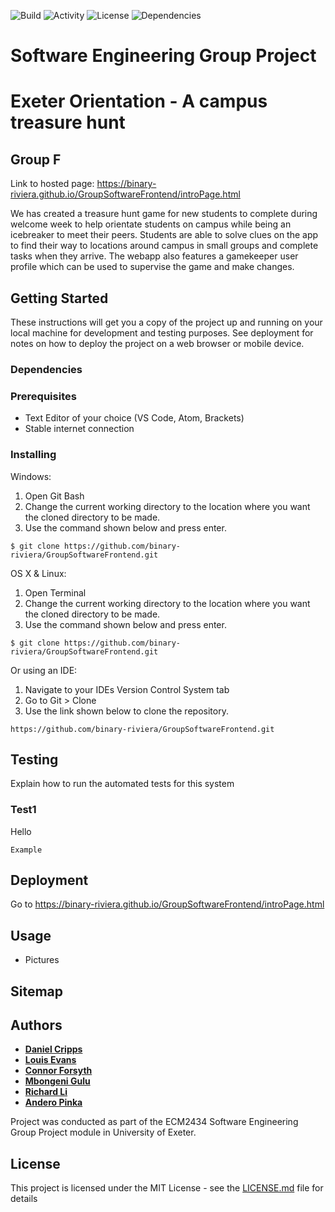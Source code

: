 ![Build](https://img.shields.io/appveyor/build/binary-riviera/GroupSoftwareFrontend?style=for-the-badge)
![Activity](https://img.shields.io/github/commit-activity/m/binary-riviera/GroupSoftwareFrontend?style=for-the-badge)
![License](https://img.shields.io/github/license/binary-riviera/GroupSoftwareFrontend?style=for-the-badge)
![Dependencies](https://img.shields.io/david/binary-riviera/GroupSoftwareFrontend?style=for-the-badge)

# Software Engineering Group Project 
# Exeter Orientation - A campus treasure hunt
## Group F

Link to hosted page: <https://binary-riviera.github.io/GroupSoftwareFrontend/introPage.html>

We has created a treasure hunt game for new students to complete during welcome 
week to help orientate students on campus while being an icebreaker to meet their peers. 
Students are able to solve clues on the app to find their way to locations around campus
in small groups and complete tasks when they arrive. The webapp also features a gamekeeper user 
profile which can be used to supervise the game and make changes.

## Getting Started

These instructions will get you a copy of the project up and running on your local machine for development and testing purposes. See deployment for notes on how to deploy the project on a web browser or mobile device.

### Dependencies


### Prerequisites

* Text Editor of your choice (VS Code, Atom, Brackets)
* Stable internet connection

### Installing

Windows:
1. Open Git Bash
2. Change the current working directory to the location where you want the cloned directory to be made.
3. Use the command shown below and press enter.
```
$ git clone https://github.com/binary-riviera/GroupSoftwareFrontend.git
```

OS X & Linux:
1. Open Terminal
2. Change the current working directory to the location where you want the cloned directory to be made.
3. Use the command shown below and press enter.

```
$ git clone https://github.com/binary-riviera/GroupSoftwareFrontend.git
```

Or using an IDE:
1. Navigate to your IDEs Version Control System tab
2. Go to Git > Clone
3. Use the link shown below to clone the repository.

```
https://github.com/binary-riviera/GroupSoftwareFrontend.git
```

## Testing

Explain how to run the automated tests for this system

### Test1

Hello

```
Example
```

## Deployment

Go to <https://binary-riviera.github.io/GroupSoftwareFrontend/introPage.html>

## Usage
* Pictures

## Sitemap

## Authors

* [**Daniel Cripps**](https://github.com/binary-riviera)
* [**Louis Evans**](https://github.com/LouisEvans)
* [**Connor Forsyth**](https://github.com/cFors4)
* [**Mbongeni Gulu**](https://github.com/Mgulu)
* [**Richard Li**](https://github.com/richardli29)
* [**Andero Pinka**](https://github.com/Andu3)

Project was conducted as part of the ECM2434 Software Engineering Group Project module in University of Exeter.

## License

This project is licensed under the MIT License - see the [LICENSE.md](LICENSE.md) file for details





